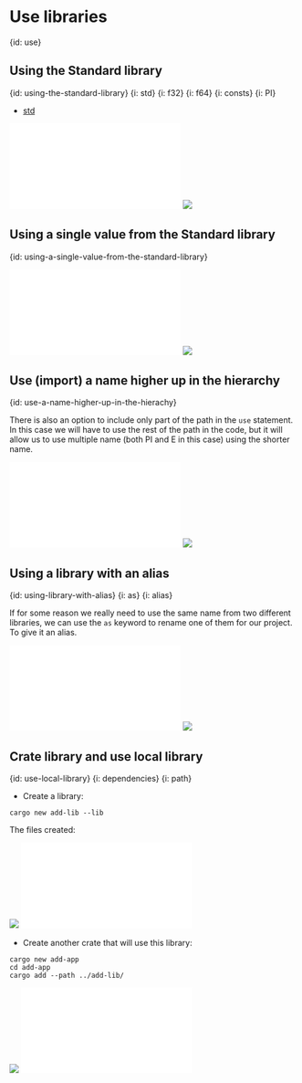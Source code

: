# Use libraries
{id: use}


## Using the Standard library
{id: using-the-standard-library}
{i: std}
{i: f32}
{i: f64}
{i: consts}
{i: PI}

* [std](https://doc.rust-lang.org/std/)

![](examples/libraries/std-pi/src/main.rs)
![](examples/libraries/std-pi/out.out)

## Using a single value from the Standard library
{id: using-a-single-value-from-the-standard-library}

![](examples/libraries/std-pi-use/src/main.rs)
![](examples/libraries/std-pi-use/out.out)

## Use (import) a name higher up in the hierarchy
{id: use-a-name-higher-up-in-the-hierachy}

There is also an option to include only part of the path in the `use` statement. In this case we will have to use the rest of the path in the code,
but it will allow us to use multiple name (both PI and E in this case) using the shorter name.

![](examples/libraries/std-pi-partial-use/src/main.rs)
![](examples/libraries/std-pi-partial-use/out.out)

## Using a library with an alias
{id: using-library-with-alias}
{i: as}
{i: alias}

If for some reason we really need to use the same name from two different libraries, we can use the `as` keyword to rename one of them
for our project. To give it an alias.

![](examples/libraries/std-pi-use-as/src/main.rs)
![](examples/libraries/std-pi-use-as/out.out)


## Crate library and use local library
{id: use-local-library}
{i: dependencies}
{i: path}


* Create a library:

```
cargo new add-lib --lib
```

The files created:

![](examples/libraries/add-lib/Cargo.toml)
![](examples/libraries/add-lib/src/lib.rs)

* Create another crate that will use this library:

```
cargo new add-app
cd add-app
cargo add --path ../add-lib/
```

![](examples/libraries/add-app/Cargo.toml)
![](examples/libraries/add-app/src/main.rs)




